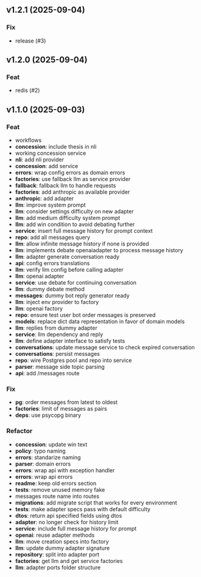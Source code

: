 ## v1.2.1 (2025-09-04)

### Fix

- release (#3)

## v1.2.0 (2025-09-04)

### Feat

- redis (#2)

## v1.1.0 (2025-09-03)

### Feat

- workflows
- **concession**: include thesis in nli
- working concession service
- **nli**: add nli provider
- **concession**: add service
- **errors**: wrap config errors as domain errors
- **factories**: use fallback llm as service provider
- **fallback**: fallback llm to handle requests
- **factories**: add anthropic as available provider
- **anthropic**: add adapter
- **llm**: improve system prompt
- **llm**: consider settings difficulty on new adapter
- **llm**: add medium difficulty system prompt
- **llm**: add win condition to avoid debating further
- **service**: insert full message history for prompt context
- **repo**: add all messages query
- **llm**: allow infinite message history if none is provided
- **llm**: implements debate openaiadapter to process message history
- **llm**: adapter generate conversation ready
- **api**: config errors translations
- **llm**: verify llm config before calling adapter
- **llm**: openai adapter
- **service**: use debate for continuing conversation
- **llm**: dummy debate method
- **messages**: dummy bot reply generator ready
- **llm**: inject env provider to factory
- **llm**: openai factory
- **repo**: ensure test user bot order messages is preserved
- **models**: replace dict data representation in favor of domain models
- **llm**: replies from dummy adapter
- **service**: llm dependency and reply
- **llm**: define adapter interface to satisfy tests
- **conversations**: update message service to check expired conversation
- **conversations**: persist messages
- **repo**: wire Postgres pool and repo into service
- **parser**: message side topic parsing
- **api**: add /messages route

### Fix

- **pg**: order messages from latest to oldest
- **factories**: limit of messages as pairs
- **deps**: use psycopg binary

### Refactor

- **concession**: update win text
- **policy**: typo naming
- **errors**: standarize naming
- **parser**: domain errors
- **errors**: wrap api with exception handler
- **errors**: wrap api errors
- **readme**: keep old errors section
- **tests**: remove unused memory fake
- messages route name into routes
- **migrations**: add migrate script that works for every environment
- **tests**: make adapter specs pass with default difficulty
- **dtos**: return api specified fields using dtos
- **adapter**: no longer check for history limit
- **service**: include full message history for prompt
- **openai**: reuse adapter methods
- **llm**: move creation specs into factory
- **llm**: update dummy adapter signature
- **repository**: split into adapter port
- **factories**: get llm and get service factories
- **llm**: adapter ports folder structure
